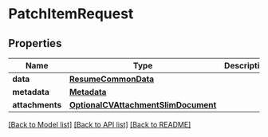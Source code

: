 # PatchItemRequest


## Properties
Name | Type | Description | Notes
------------ | ------------- | ------------- | -------------
**data** | [**ResumeCommonData**](ResumeCommonData.md) |  | [optional] 
**metadata** | [**Metadata**](Metadata.md) |  | [optional] 
**attachments** | [**OptionalCVAttachmentSlimDocument**](OptionalCVAttachmentSlimDocument.md) |  | [optional] 

[[Back to Model list]](../README.md#documentation-for-models) [[Back to API list]](../README.md#documentation-for-api-endpoints) [[Back to README]](../README.md)


